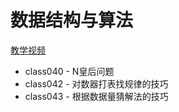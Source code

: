 # 数据结构与算法

[教学视频](https://space.bilibili.com/8888480)

- class040 - N皇后问题
- class042 - 对数器打表找规律的技巧
- class043 - 根据数据量猜解法的技巧